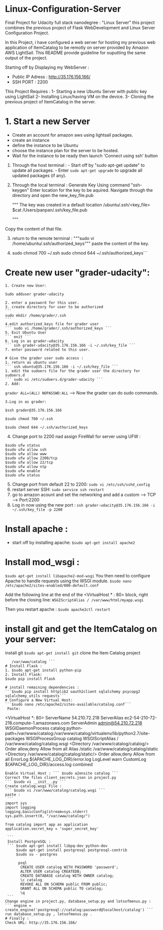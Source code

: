 # Linux-Configuration-Server
Final Project for Udacity full stack nanodegree : "Linux Server"
this project combines the previous project of Flask WebDevelopment and Linux Server Configuration Project.

In this Project, i have configured a web server for hosting my previous web application of ItemCatalog to be remotly on server provided by Amazon AWS LightSail. This README provide guideline for ouputting the same output of the project.

Starting off by Displaying my WebServer : 
  - Public IP Adress : http://35.176.156.166/
  - SSH PORT : 2200

This Project Requires : 
  1- Starting a new Ubuntu Server with public key using LightSail
  2- Installing Linux/having VM on the device.
  3- Cloning the previous project of ItemCatalog in the server.

# 1. Start a new Server
  - Create an account for amazon aws using lightsail packages.
  - create an instance
  - define the instance to be Ubuntu
  - choose the instance plan for the server to be hosted.
  - Wait for the instance to be ready then launch 'Connect using ssh' button
  1. Through the host terminal :
    - Start off by "sudo apt-get update" to update all packages.
    - Enter ```sudo apt-get upgrade``` to upgrade all updated packages (if any).
  2. Through the local terminal :
    Generate Key Using command "ssh-keygen"
    Enter location for the key to be aquired.
    Navigate through the directory and open the new_key_file.pub
    
      """
      The key was created in a default location /ubuntu/.ssh/<key_file>
      $cat /Users/panpan/.ssh/key_file.pub
      
      """

  Copy the content of that file.

  3. return to the remote terminal : 
    """sudo vi /home/ubuntu/.ssh/authorized_keys"""
   paste the content of the key.

  4. 
     sudo chmod 700 ~/.ssh
     sudo chmod 644 ~/.ssh/authorized_keys```
  # Create new user "grader-udacity":
    1. Create new User: 
   ```
   Sudo adduser grader-udacity
   ```
    2. enter a password for this user.
    3. create directory for user to be authorized
    ```
    sudo mkdir /home/grader/.ssh
    ```
    4.edit authorized_keys file for grader user
    ``` sudo vi /home/grader/.ssh/authorized_keys ```
    5. Exit Ubuntu User 
    ``` exit ```
    6. Log in as grader-udacity
    ``` ssh grader-udacity@35.176.156.166 -i ~/.ssh/key_file ```
    7. enter password related to this user.

    # Give the grader user sudo access :
    1. return as ubuntu user
    ``` ssh ubuntu@35.176.156.166 -i ~/.ssh/key_file ```
    1. edit the sudoers file for the grader user the directory for sudoers.d
    ``` sudo vi /etc/sudoers.d/grader-udacity ```
    2. Add:
   ``` grader ALL=(ALL) NOPASSWD:ALL ```
   --> Now the grader can do sudo commands.

    3.Log in as grader:
   ```      
   $ssh grader@35.176.156.166

   $sudo chmod 700 ~/.ssh

   $sudo chmod 644 ~/.ssh/authorized_keys
   ```
   4. Change port to 2200 nad assign FireWall for server using UFW : 

  ```   
  $sudo ufw status
  $sudo ufw allow ssh
  $sudo ufw allow www
  $sudo ufw allow 2200/tcp
  $sudo ufw allow 22/tcp
  $sudo ufw allow ntp
  $sudo ufw enable
  $sudo ufw status

  ```
  5. Change port from default 22 to 2200: 
  ``` sudo vi /etc/ssh/sshd_config ```
  6. restart server SSH:
  ``` sudo service ssh restart ```
  7. go to amazon acount and set the networking and add a custom --> TCP --> Port:2200
  8. Log in now using the new port : 
  ``` ssh grader-udacity@35.176.156.166 -i ~/.ssh/key_file -p 2200 ```

# Install apache : 
 - start off by installing apache:
  ``` $sudo apt-get install apache2 ```
# Install mod_wsgi :
 ``` $sudo apt-get install libapache2-mod-wsgi ```
  You then need to configure Apache to handle requests using the WSGI module.
  ```$sudo nano /etc/apache2/sites-enabled/000-default.conf ```

 Add the following line at the end of the <VirtualHost * : 80> block, right before the closing </VirtualHost> line:
 ```WSGIScriptAlias / /var/www/html/myapp.wsgi```

 Then you restart apache : 
 ```$sudo apache2ctl restart```
 # install git and get the ItemCatalog on your server:
 install git
 ```$sudo apt-get install git```
 clone the Item Catalog project
 ```mkdir /var/www/catalog
    /var/www/catalog ```
 # Install Flask : 
 1. $sudo apt-get install python-pip
 2. Install Flask:
 $sudo pip install Flask
 
 # install remaining dependencies : 
 ```$sudo pip install httplib2 oauth2client sqlalchemy psycopg2 sqlalchemy_utils requests```
 # Configure a New Virtual Host:
 ```$sudo nano /etc/apache2/sites-available/catalog.conf```
  Paste:

  ```

  <VirtualHost *: 80>
     ServerName 54.210.72.218
     ServerAlias ec2-54-210-72-218.compute-1.amazonaws.com
     ServerAdmin admin@54.210.72.218
     WSGIDaemonProcess catalog python-path=/var/www/catalog:/var/www/catalog/virtualenv/lib/python2.7/site-packages
     WSGIProcessGroup catalog
     WSGIScriptAlias / /var/www/catalog/catalog.wsgi
     <Directory /var/www/catalog/catalog/>
       Order allow,deny
       Allow from all
     </Directory>
     Alias /static /var/www/catalog/catalog/static
     <Directory /var/www/catalog/catalog/static/>
       Order allow,deny
       Allow from all
     </Directory>
     ErrorLog ${APACHE_LOG_DIR}/error.log
     LogLevel warn
     CustomLog ${APACHE_LOG_DIR}/access.log combined
   </VirtualHost>

   ```
   Enable Virtual Host : ``` $sudo a2ensite catalog ```
   Correct the files client_secrets.json in project.py
   ``` $sudo vi __init__.py ```
   Create catalog.wsgi File :
   ``` $sudo vi /var/www/catalog/catalog.wsgi ```
   paste : 
    ```
   import sys
   import logging
   logging.basicConfig(stream=sys.stderr)
   sys.path.insert(0, "/var/www/catalog/")

   from catalog import app as application
   application.secret_key = 'super_secret_key'

    ```
    Install PostgreSQL :
    ``` $sudo apt-get install libpq-dev python-dev
        $sudo apt-get install postgresql postgresql-contrib
        $sudo su - postgres
        
         psql
          CREATE USER catalog WITH PASSWORD 'password';
          ALTER USER catalog CREATEDB;
          CREATE DATABASE catalog WITH OWNER catalog;
          \c catalog
          REVOKE ALL ON SCHEMA public FROM public;
          GRANT ALL ON SCHEMA public TO catalog;
          \q
    ```
  Change engine in project.py, database_setup.py and lotsofmenus.py : 
  ``` engine = create_engine('postgresql://catalog:password@localhost/catalog') ```
  run database_setup.py , lotsofmenus.py .
  # Finally : 
  Check URL: http://35.176.156.166/

 
